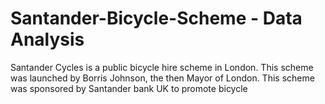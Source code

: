 # Santander-Bicycle-Scheme - Data Analysis
Santander Cycles is a public bicycle hire scheme in London. This scheme was launched by Borris Johnson, the then Mayor of London. 
This scheme was sponsored by Santander bank UK to promote bicycle 
